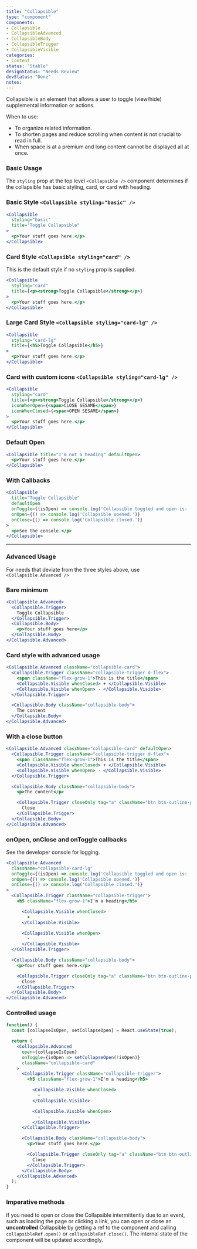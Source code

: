 ```yaml
---
title: "Collapsible"
type: "component"
components:
- Collapsible
- CollapsibleAdvanced
- CollapsibleBody
- CollapsibleTrigger
- CollapsibleVisible
categories:
- Content
status: "Stable"
designStatus: "Needs Review"
devStatus: "Done"
notes:
---
```


Collapsible is an element that allows a user to toggle (view/hide) supplemental information or actions.

When to use:
- To organize related information.
- To shorten pages and reduce scrolling when content is not crucial to read in full.
- When space is at a premium and long content cannot be displayed all at once.

### Basic Usage

The `styling` prop at the top level `<Collapsible />` component determines if the collapsible has basic styling, card, or card with heading.

### Basic Style `<Collapsible styling="basic" />`

```jsx live
<Collapsible
  styling="basic"
  title="Toggle Collapsible"
>
  <p>Your stuff goes here.</p>
</Collapsible>
```

### Card Style `<Collapsible styling="card" />`

This is the default style if no `styling` prop is supplied.

```jsx live
<Collapsible
  styling="card"
  title={<p><strong>Toggle Collapsible</strong></p>}
>
  <p>Your stuff goes here.</p>
</Collapsible>
```

### Large Card Style `<Collapsible styling="card-lg" />`

```jsx live
<Collapsible
  styling="card-lg"
  title={<h5>Toggle Collapsible</h5>}
>
  <p>Your stuff goes here.</p>
</Collapsible>
```

### Card with custom icons `<Collapsible styling="card-lg" />`

```jsx live
<Collapsible
  styling="card"
  title={<p><strong>Toggle Collapsible</strong></p>}
  iconWhenOpen={<span>CLOSE SESAME</span>}
  iconWhenClosed={<span>OPEN SESAME</span>}
>
  <p>Your stuff goes here.</p>
</Collapsible>
```

### Default Open

```jsx live
<Collapsible title="I'm not a heading" defaultOpen>
  <p>Your stuff goes here.</p>
</Collapsible>
```
### With Callbacks

```jsx live
<Collapsible
  title="Toggle Collapsible"
  defaultOpen
  onToggle={(isOpen) => console.log('Collapsible toggled and open is: ', isOpen)}
  onOpen={() => console.log('Collapsible opened.')}
  onClose={() => console.log('Collapsible closed.')}
>
  <p>See the console.</p>
</Collapsible>
```

<hr/>

### Advanced Usage

For needs that deviate from the three styles above, use `<Collapsible.Advanced />`

### Bare minimum

```jsx live
<Collapsible.Advanced>
  <Collapsible.Trigger>
    Toggle Collapsible
  </Collapsible.Trigger>
  <Collapsible.Body>
    <p>Your stuff goes here</p>
  </Collapsible.Body>
</Collapsible.Advanced>
```

### Card style with advanced usage

```jsx live
<Collapsible.Advanced className="collapsible-card">
  <Collapsible.Trigger className="collapsible-trigger d-flex">
    <span className="flex-grow-1">This is the title</span>
    <Collapsible.Visible whenClosed> + </Collapsible.Visible>
    <Collapsible.Visible whenOpen> - </Collapsible.Visible>
  </Collapsible.Trigger>

  <Collapsible.Body className="collapsible-body">
    The content
  </Collapsible.Body>
</Collapsible.Advanced>
```

### With a close button

```jsx live
<Collapsible.Advanced className="collapsible-card" defaultOpen>
  <Collapsible.Trigger className="collapsible-trigger d-flex">
    <span className="flex-grow-1">This is the title</span>
    <Collapsible.Visible whenClosed> + </Collapsible.Visible>
    <Collapsible.Visible whenOpen> - </Collapsible.Visible>
  </Collapsible.Trigger>

  <Collapsible.Body className="collapsible-body">
    <p>The content</p>

    <Collapsible.Trigger closeOnly tag="a" className="btn btn-outline-primary">
      Close
    </Collapsible.Trigger>
  </Collapsible.Body>
</Collapsible.Advanced>
```


### onOpen, onClose and onToggle callbacks

See the developer console for logging.

```jsx live
<Collapsible.Advanced
  className="collapsible-card-lg"
  onToggle={(isOpen) => console.log('Collapsible toggled and open is: ', isOpen)}
  onOpen={() => console.log('Collapsible opened.')}
  onClose={() => console.log('Collapsible closed.')}
>
  <Collapsible.Trigger className="collapsible-trigger">
    <h5 className="flex-grow-1">I'm a heading</h5>

      <Collapsible.Visible whenClosed>
        +
      </Collapsible.Visible>

      <Collapsible.Visible whenOpen>
        -
      </Collapsible.Visible>
  </Collapsible.Trigger>

  <Collapsible.Body className="collapsible-body">
    <p>Your stuff goes here.</p>

    <Collapsible.Trigger closeOnly tag="a" className="btn btn-outline-primary">
      Close
    </Collapsible.Trigger>
  </Collapsible.Body>
</Collapsible.Advanced>
```

### Controlled usage

```jsx live
function() {
  const [collapseIsOpen, setCollapseOpen] = React.useState(true);

  return (
    <Collapsible.Advanced
      open={collapseIsOpen}
      onToggle={isOpen => setCollapseOpen(!isOpen)}
      className="collapsible-card"
    >
      <Collapsible.Trigger className="collapsible-trigger">
        <h5 className="flex-grow-1">I'm a heading</h5>

          <Collapsible.Visible whenClosed>
            +
          </Collapsible.Visible>

          <Collapsible.Visible whenOpen>
            -
          </Collapsible.Visible>
      </Collapsible.Trigger>

      <Collapsible.Body className="collapsible-body">
        <p>Your stuff goes here.</p>

        <Collapsible.Trigger closeOnly tag="a" className="btn btn-outline-primary">
          Close
        </Collapsible.Trigger>
      </Collapsible.Body>
    </Collapsible.Advanced>
  );
}
```

### Imperative methods

If you need to open or close the Collapsible intermittently due to an event,
such as loading the page or clicking a link, you can open or close
an **uncontrolled** Collapsible by getting a ref to the component and calling
`collapsibleRef.open()` or `collapsibleRef.close()`. The internal state of
the component will be updated accordingly.

<guide
  events="`onClose`, `onOpen`, `onToggle`, CollapsibleTrigger - `onClick`"
  dataTestId
  selectors="`pgn_collapsible`"
/>
